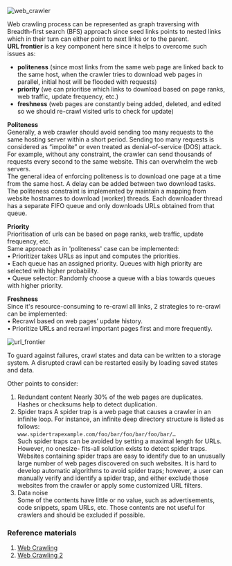 ![web_crawler](https://puml-demo.herokuapp.com/github/AndreiYu/systems_design/blob/master/web_crawler/system-design.puml)

Web crawling process can be represented as graph traversing with Breadth-first search (BFS) approach since seed links points to nested links which
in their turn can either point to next links or to the parent.  
**URL frontier** is a key component here since it helps to overcome such issues as: 
* **politeness** (since most links from the same web page are linked back to the same host, when the crawler tries to download web pages in
  parallel, initial host will be flooded with requests)
* **priority** (we can prioritise which links to download based on page ranks, web traffic, update frequency, etc.) 
* **freshness** (web pages are constantly being added, deleted, and edited so we should re-crawl visited urls to check for update)

**Politeness**  
Generally, a web crawler should avoid sending too many requests to the same hosting server
within a short period. Sending too many requests is considered as “impolite” or even treated
as denial-of-service (DOS) attack. For example, without any constraint, the crawler can send
thousands of requests every second to the same website. This can overwhelm the web
servers.  
The general idea of enforcing politeness is to download one page at a time from the same
host. A delay can be added between two download tasks. The politeness constraint is
implemented by maintain a mapping from website hostnames to download (worker) threads.
Each downloader thread has a separate FIFO queue and only downloads URLs obtained from
that queue.  

**Priority**  
Prioritisation of urls can be based on page ranks, web traffic, update frequency, etc.  
Same approach as in 'politeness' case can be implemented:  
• Prioritizer takes URLs as input and computes the priorities.  
• Each queue has an assigned priority. Queues with high priority are selected with higher probability.  
• Queue selector: Randomly choose a queue with a bias towards queues with higher priority.  

**Freshness**  
Since it's resource-consuming to re-crawl all links, 2 strategies to re-crawl can be implemented:  
• Recrawl based on web pages’ update history.  
• Prioritize URLs and recrawl important pages first and more frequently.  

![url_frontier](https://puml-demo.herokuapp.com/github/AndreiYu/systems_design/blob/master/web_crawler/url-frontier.puml)

To guard against failures, crawl states and data can be written to
a storage system. A disrupted crawl can be restarted easily by loading saved states and
data.  

Other points to consider:
1. Redundant content
   Nearly 30% of the web pages are duplicates. Hashes or checksums help to detect duplication.  
2. Spider traps
   A spider trap is a web page that causes a crawler in an infinite loop. For instance, an infinite
   deep directory structure is listed as follows:  
   `www.spidertrapexample.com/foo/bar/foo/bar/foo/bar/…`  
   Such spider traps can be avoided by setting a maximal length for URLs. However, no onesize-
   fits-all solution exists to detect spider traps. Websites containing spider traps are easy to
   identify due to an unusually large number of web pages discovered on such websites. It is
   hard to develop automatic algorithms to avoid spider traps; however, a user can manually
   verify and identify a spider trap, and either exclude those websites from the crawler or apply
   some customized URL filters.  
3. Data noise  
   Some of the contents have little or no value, such as advertisements, code snippets, spam
   URLs, etc. Those contents are not useful for crawlers and should be excluded if possible.

### Reference materials
1) [Web Crawling](http://infolab.stanford.edu/~olston/publications/crawling_survey.pdf)
2) [Web Crawling 2](https://www.ics.uci.edu/~lopes/teaching/cs221W12/slides/Lecture05.pdf)
